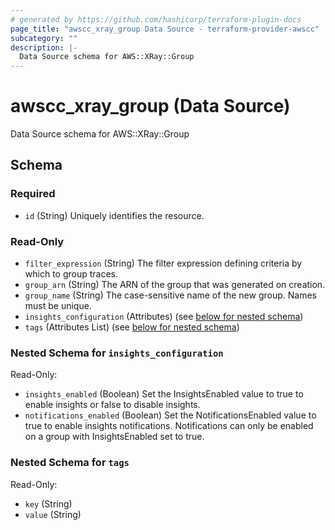 ```yaml
---
# generated by https://github.com/hashicorp/terraform-plugin-docs
page_title: "awscc_xray_group Data Source - terraform-provider-awscc"
subcategory: ""
description: |-
  Data Source schema for AWS::XRay::Group
---
```


# awscc_xray_group (Data Source)

Data Source schema for AWS::XRay::Group



<!-- schema generated by tfplugindocs -->
## Schema

### Required

- `id` (String) Uniquely identifies the resource.

### Read-Only

- `filter_expression` (String) The filter expression defining criteria by which to group traces.
- `group_arn` (String) The ARN of the group that was generated on creation.
- `group_name` (String) The case-sensitive name of the new group. Names must be unique.
- `insights_configuration` (Attributes) (see [below for nested schema](#nestedatt--insights_configuration))
- `tags` (Attributes List) (see [below for nested schema](#nestedatt--tags))

<a id="nestedatt--insights_configuration"></a>
### Nested Schema for `insights_configuration`

Read-Only:

- `insights_enabled` (Boolean) Set the InsightsEnabled value to true to enable insights or false to disable insights.
- `notifications_enabled` (Boolean) Set the NotificationsEnabled value to true to enable insights notifications. Notifications can only be enabled on a group with InsightsEnabled set to true.


<a id="nestedatt--tags"></a>
### Nested Schema for `tags`

Read-Only:

- `key` (String)
- `value` (String)


